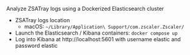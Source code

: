 Analyze ZSATray logs using a Dockerized Elasticsearch cluster
- ZSATray logs location
  - macOS: `~/Library/Application\ Support/com.zscaler.Zscaler/`
- Launch the Elasticsearch / Kibana containers: `docker compose up`
- Log into Kibana at http://localhost:5601 with username elastic and password elastic
